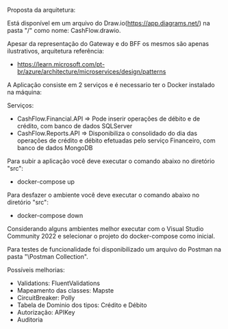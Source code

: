 
Proposta da arquitetura:

Está disponível em um arquivo do Draw.io(https://app.diagrams.net/) na pasta "/" como nome: CashFlow.drawio.

Apesar da representação do Gateway e do BFF os mesmos são apenas ilustrativos, arquitetura referência:

- https://learn.microsoft.com/pt-br/azure/architecture/microservices/design/patterns



A Aplicação consiste em 2 serviços e é necessario ter o Docker instalado na máquina:

Serviços:

- CashFlow.Financial.API => Pode inserir operações de débito e de crédito, com banco de dados SQLServer
- CashFlow.Reports.API => Disponibiliza o consolidado do dia das operações de crédito e débito efetuadas pelo serviço Financeiro, com banco de dados MongoDB

Para subir a aplicação você deve executar o comando abaixo no diretório "src":

- docker-compose up

Para desfazer o ambiente você deve  executar o comando abaixo no diretório "src":

- docker-compose down

Considerando alguns ambientes melhor executar com o Visual Studio Community 2022 e selecionar o projeto do docker-compose como inicial.

Para testes de funcionalidade foi disponibilizado um arquivo do Postman na pasta "\Postman Collection".

Possíveis melhorias:

- Validations: FluentValidations
- Mapeamento das classes: Mapste
- CircuitBreaker: Polly
- Tabela de Dominio dos tipos: Crédito e Débito
- Autorização: APIKey
- Auditoria
